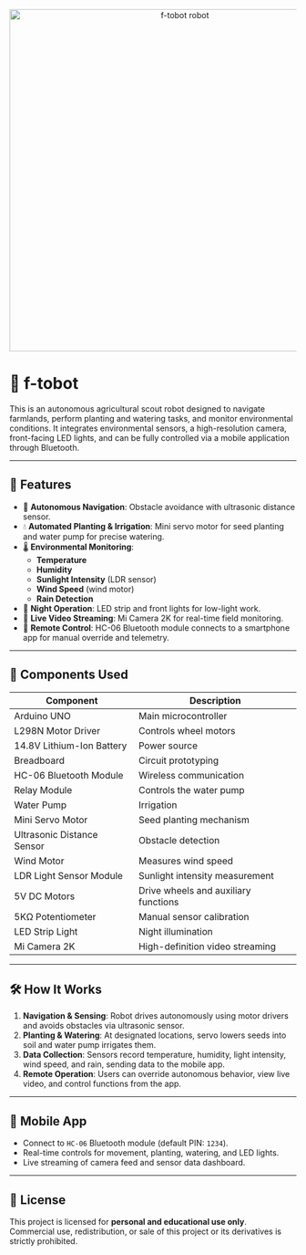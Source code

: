 <p align="center">
  <img src="https://github.com/user-attachments/assets/cbc32974-149c-4d6d-a58e-31533d7be94d" alt="f-tobot robot" style="width:600px; max-width:100%; height:auto;" />
</p>

# 🤖 f-tobot

This is an autonomous agricultural scout robot designed to navigate farmlands, perform planting and watering tasks, and monitor environmental conditions. It integrates environmental sensors, a high-resolution camera, front-facing LED lights, and can be fully controlled via a mobile application through Bluetooth.

---

## 🚀 Features

- 🌾 **Autonomous Navigation**: Obstacle avoidance with ultrasonic distance sensor.  
- 💧 **Automated Planting & Irrigation**: Mini servo motor for seed planting and water pump for precise watering.  
- 🌡️ **Environmental Monitoring**:  
  - **Temperature**  
  - **Humidity**  
  - **Sunlight Intensity** (LDR sensor)  
  - **Wind Speed** (wind motor)  
  - **Rain Detection**  
- 🌙 **Night Operation**: LED strip and front lights for low-light work.  
- 🎥 **Live Video Streaming**: Mi Camera 2K for real-time field monitoring.  
- 📱 **Remote Control**: HC-06 Bluetooth module connects to a smartphone app for manual override and telemetry.  

---

## 🧰 Components Used

| Component                        | Description                         |
|----------------------------------|-------------------------------------|
| Arduino UNO                      | Main microcontroller                |
| L298N Motor Driver               | Controls wheel motors               |
| 14.8V Lithium-Ion Battery        | Power source                        |
| Breadboard                       | Circuit prototyping                 |
| HC-06 Bluetooth Module           | Wireless communication              |
| Relay Module                     | Controls the water pump             |
| Water Pump                       | Irrigation                          |
| Mini Servo Motor                 | Seed planting mechanism             |
| Ultrasonic Distance Sensor       | Obstacle detection                  |
| Wind Motor                       | Measures wind speed                 |
| LDR Light Sensor Module          | Sunlight intensity measurement      |
| 5V DC Motors                     | Drive wheels and auxiliary functions|
| 5KΩ Potentiometer                | Manual sensor calibration           |
| LED Strip Light                  | Night illumination                  |
| Mi Camera 2K                     | High-definition video streaming     |

---

## 🛠️ How It Works

1. **Navigation & Sensing**: Robot drives autonomously using motor drivers and avoids obstacles via ultrasonic sensor.  
2. **Planting & Watering**: At designated locations, servo lowers seeds into soil and water pump irrigates them.  
3. **Data Collection**: Sensors record temperature, humidity, light intensity, wind speed, and rain, sending data to the mobile app.  
4. **Remote Operation**: Users can override autonomous behavior, view live video, and control functions from the app.  

---

## 📱 Mobile App

- Connect to `HC-06` Bluetooth module (default PIN: `1234`).  
- Real-time controls for movement, planting, watering, and LED lights.  
- Live streaming of camera feed and sensor data dashboard.  

---

## 📜 License

This project is licensed for **personal and educational use only**.  
Commercial use, redistribution, or sale of this project or its derivatives is strictly prohibited.

